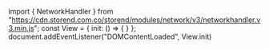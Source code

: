 import { NetworkHandler } from "https://cdn.storend.com.co/storend/modules/network/v3/networkhandler.v3.min.js";
const View = {
    init: () => { 
    }
};
document.addEventListener("DOMContentLoaded", View.init)